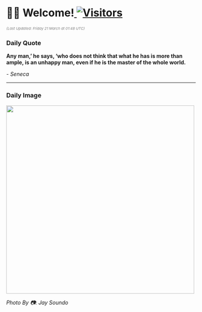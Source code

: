 <h1>👋🏽 Welcome!<a href="https://github.com/OmitNomis/"> <img src="https://visitor-badge.laobi.icu/badge?page_id=OmitNomis" alt="Visitors"></a></h1>

<i><p style="font-size: 0.6rem; color:gray">(Last Updated: Friday 21 March at 01:48 UTC)</p></i>

<h3> Daily Quote </h3>
<b><p>Any man,’ he says, ‘who does not think that what he has is more than ample, is an unhappy man, even if he is the master of the whole world.</p></b>
<i><caption style="font-size: 0.8rem; color:gray;">- Seneca</caption></i>


<hr>

<h3>Daily Image</h3>
<a href="https://images.pexels.com/photos/31221300/pexels-photo-31221300.jpeg" target="_blank"><img style="height:500px;" src="https://images.pexels.com/photos/31221300/pexels-photo-31221300.jpeg"/></a>

<i><caption style="font-size: 0.8rem; color:gray;"> Photo By 📷: Jay Soundo</caption></i>
